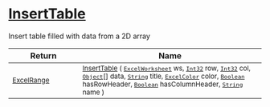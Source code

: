 # [InsertTable](./ExcelHelper-100663991.md)

Insert table filled with data from a 2D array

| Return | Name | 
| --- | --- | 
| <sub>[ExcelRange](./ExcelHelper-100663991.md)</sub><img width=200/>| <sub>[InsertTable](./ExcelHelper-100663991.md) ( [`ExcelWorksheet`](./ExcelHelper-100663991.md) ws, [`Int32`](https://docs.microsoft.com/en-us/dotnet/api/System.Int32) row, [`Int32`](https://docs.microsoft.com/en-us/dotnet/api/System.Int32) col, [`Object`](https://docs.microsoft.com/en-us/dotnet/api/System.Object)[] data, [`String`](https://docs.microsoft.com/en-us/dotnet/api/System.String) title, [`ExcelColor`](./../Excel/ExcelColor.md) color, [`Boolean`](https://docs.microsoft.com/en-us/dotnet/api/System.Boolean) hasRowHeader, [`Boolean`](https://docs.microsoft.com/en-us/dotnet/api/System.Boolean) hasColumnHeader, [`String`](https://docs.microsoft.com/en-us/dotnet/api/System.String) name )</sub>| <br>


